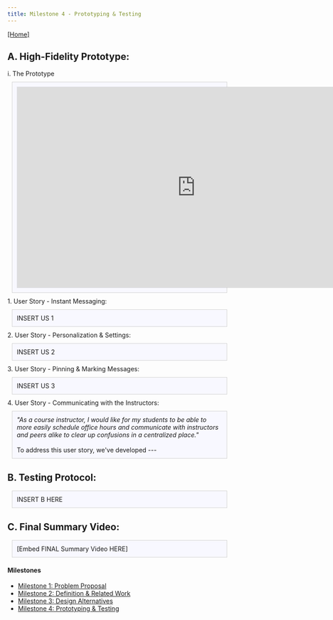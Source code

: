 ```yaml
---
title: Milestone 4 - Prototyping & Testing
---
```


[[Home]](/index.md)
## A. High-Fidelity Prototype:

<div>
          i. The Prototype
</div>

<div style="background: ghostwhite; 
            padding: 10px; 
            border: 1px solid lightgray; 
            margin: 10px;">
            <iframe style="border: 1px solid rgba(0, 0, 0, 0.1);" width="800" height="450" src="https://www.figma.com/embed?embed_host=share&url=https%3A%2F%2Fwww.figma.com%2Ffile%2FTFvIOLmLwQEdWH0Q2Su1XA%2FFinal-Prototype---Marianne-and-the-Bois%3Fnode-id%3D0%253A1" allowfullscreen></iframe>
</div>
            
<div>
          1. User Story - Instant Messaging:
</div>

<div style="background: ghostwhite; 
            padding: 10px; 
            border: 1px solid lightgray; 
            margin: 10px;">
            INSERT US 1
</div>

<div>
          2. User Story - Personalization & Settings:
</div>

<div style="background: ghostwhite; 
            padding: 10px; 
            border: 1px solid lightgray; 
            margin: 10px;">
            INSERT US 2
</div>

<div>
          3. User Story - Pinning & Marking Messages:
</div>

<div style="background: ghostwhite; 
            padding: 10px; 
            border: 1px solid lightgray; 
            margin: 10px;">
            INSERT US 3
</div>


<div>
          4. User Story - Communicating with the Instructors:
</div>

<div style="background: ghostwhite; 
            padding: 10px; 
            border: 1px solid lightgray; 
            margin: 10px;">
            <i>"As a course instructor, I would like for my students to be able to more easily schedule office hours and communicate with instructors and peers alike to clear up confusions in a centralized place."</i><br>
            <br>
            To address this user story, we've developed ---
</div>

## B. Testing Protocol:

<div style="background: ghostwhite; 
            padding: 10px; 
            border: 1px solid lightgray; 
            margin: 10px;">
            INSERT B HERE
            </div>

## C. Final Summary Video:
<div style="background: ghostwhite; 
            padding: 10px; 
            border: 1px solid lightgray; 
            margin: 10px;">
            [Embed FINAL Summary Video HERE]
</div>

#### Milestones

- [Milestone 1: Problem Proposal](/milestone1.md)
- [Milestone 2: Definition & Related Work](/milestone2.md)
- [Milestone 3: Design Alternatives](/milestone3.md)
- [Milestone 4: Prototyping & Testing](/milestone4.md)
